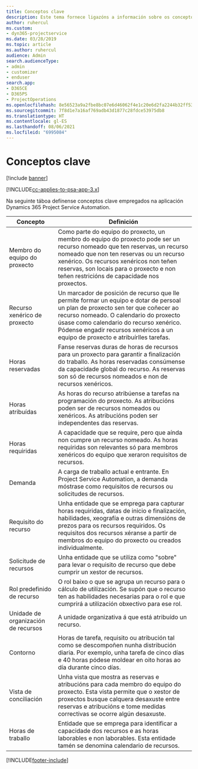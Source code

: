 ```yaml
---
title: Conceptos clave
description: Este tema fornece ligazóns a información sobre os conceptos clave para a xestión de recursos en Project Service Automation.
author: ruhercul
ms.custom:
- dyn365-projectservice
ms.date: 03/28/2019
ms.topic: article
ms.author: ruhercul
audience: Admin
search.audienceType:
- admin
- customizer
- enduser
search.app:
- D365CE
- D365PS
- ProjectOperations
ms.openlocfilehash: 8e56523a9a2fbe8bc07e6d46062f4e1c20e6d2fa2244b32ff53e96d898b0086c
ms.sourcegitcommit: 7f8d1e7a16af769adb43d1877c28fdce53975db8
ms.translationtype: HT
ms.contentlocale: gl-ES
ms.lasthandoff: 08/06/2021
ms.locfileid: "6995084"
---
```

# <a name="key-concepts"></a>Conceptos clave

[!include [banner](../includes/psa-now-project-operations.md)]

[!INCLUDE[cc-applies-to-psa-app-3.x](../includes/cc-applies-to-psa-app-3x.md)]

Na seguinte táboa defínense conceptos clave empregados na aplicación Dynamics 365 Project Service Automation.

| Concepto                    | Definición |
|----------------------------|------------|
| Membro do equipo do proxecto        | Como parte do equipo do proxecto, un membro do equipo do proxecto pode ser un recurso nomeado que ten reservas, un recurso nomeado que non ten reservas ou un recurso xenérico. Os recursos xenéricos non teñen reservas, son locais para o proxecto e non teñen restricións de capacidade nos proxectos. |
| Recurso xenérico de proxecto   | Un marcador de posición de recurso que lle permite formar un equipo e dotar de persoal un plan de proxecto sen ter que coñecer ao recurso nomeado. O calendario do proxecto úsase como calendario do recurso xenérico. Pódense engadir recursos xenéricos a un equipo de proxecto e atribuírlles tarefas. |
| Horas reservadas               | Fanse reservas duras de horas de recursos para un proxecto para garantir a finalización do traballo. As horas reservadas consúmense da capacidade global do recurso. As reservas son só de recursos nomeados e non de recursos xenéricos. |
| Horas atribuídas             | As horas do recurso atribúense a tarefas na programación do proxecto. As atribucións poden ser de recursos nomeados ou xenéricos. As atribucións poden ser independentes das reservas. |
| Horas requiridas             | A capacidade que se require, pero que aínda non cumpre un recurso nomeado. As horas requiridas son relevantes só para membros xenéricos do equipo que xeraron requisitos de recursos. |
| Demanda                     | A carga de traballo actual e entrante. En Project Service Automation, a demanda móstrase como requisitos de recursos ou solicitudes de recursos. |
| Requisito do recurso       | Unha entidade que se emprega para capturar horas requiridas, datas de inicio e finalización, habilidades, xeografía e outras dimensións de prezos para os recursos requiridos. Os requisitos dos recursos xéranse a partir de membros do equipo do proxecto ou creados individualmente. |
| Solicitude de recursos           | Unha entidade que se utiliza como "sobre" para levar o requisito de recurso que debe cumprir un xestor de recursos. |
| Rol predefinido de recurso      | O rol baixo o que se agrupa un recurso para o cálculo de utilización. Se supón que o recurso ten as habilidades necesarias para o rol e que cumprirá a utilización obxectivo para ese rol. |
| Unidade de organización de recursos | A unidade organizativa á que está atribuído un recurso. |
| Contorno                    | Horas de tarefa, requisito ou atribución tal como se descompoñen nunha distribución diaria. Por exemplo, unha tarefa de cinco días e 40 horas pódese moldear en oito horas ao día durante cinco días. |
| Vista de conciliación        | Unha vista que mostra as reservas e atribucións para cada membro do equipo do proxecto. Esta vista permite que o xestor de proxectos busque calquera desaxuste entre reservas e atribucións e tome medidas correctivas se ocorre algún desaxuste. |
| Horas de traballo                 | Entidade que se emprega para identificar a capacidade dos recursos e as horas laborables e non laborables. Esta entidade tamén se denomina calendario de recursos. |


[!INCLUDE[footer-include](../includes/footer-banner.md)]